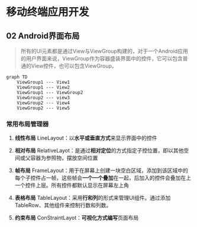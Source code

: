 # 移动终端应用开发

## 02 Android界面布局

> 所有的UI元素都是通过View与ViewGroup构建的，对于一个Android应用的用户界面来说，ViewGroup作为容器盛装界面中的控件，它可以包含普通的View控件，也可以包含ViewGroup。

```mermaid
graph TD
	ViewGroup1 --- View1
	ViewGroup1 --- View2
	ViewGroup1 --- ViewGroup2
	ViewGroup2 --- view3
	ViewGroup2 --- View4
	ViewGroup2 --- View5
```

### 常用布局管理器

1. **线性布局** LineLayout：以**水平或垂直方式**来显示界面中的控件

2. **相对布局** RelativeLayot：是通过**相对定位**的方式指定子控位置，即以其他空间或父容器为参照物，摆放空间位置

3. **帧布局** FrameLayout：用于在屏幕上创建一块空白区域，添加到该区域中的每个子控件占一帧，这些帧会**一个一个叠加**在一起，后加入的控件会叠加在上一个控件上层。所有控件都默认显示在屏幕左上角

4. **表格布局** TableLayout：采用**行和列**的形式来管理UI组件。通过添加TableRow、其他组件来控制行数和列数。

5. **约束布局** ConStraintLayot：**可视化方式编写**页面布局

   



